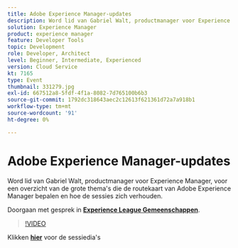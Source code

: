 ```yaml
---
title: Adobe Experience Manager-updates
description: Word lid van Gabriel Walt, productmanager voor Experience Manager, voor een overzicht van de grote thema's die de routekaart van Adobe Experience Manager bepalen en hoe de sessies zich verhouden. Deze sessie is afgeleverd als onderdeel van de Adobe Developers Live Content-gebeurtenis.
solution: Experience Manager
product: experience manager
feature: Developer Tools
topic: Development
role: Developer, Architect
level: Beginner, Intermediate, Experienced
version: Cloud Service
kt: 7165
type: Event
thumbnail: 331279.jpg
exl-id: 667512a8-5fdf-4f1a-8082-7d765100b6b3
source-git-commit: 1792dc318643aec2c12613f621361d72a7a918b1
workflow-type: tm+mt
source-wordcount: '91'
ht-degree: 0%

---
```


# Adobe Experience Manager-updates

Word lid van Gabriel Walt, productmanager voor Experience Manager, voor een overzicht van de grote thema&#39;s die de routekaart van Adobe Experience Manager bepalen en hoe de sessies zich verhouden.

Doorgaan met gesprek in **[Experience League Gemeenschappen](https://adobe.ly/36Yd3v6)**.

>[!VIDEO](https://video.tv.adobe.com/v/331279/?quality=12&learn=on&hidetitle=true)

Klikken **[hier](/help/adobe-developers-live/assets/experience-manager-updates.pdf)** voor de sessiedia&#39;s
